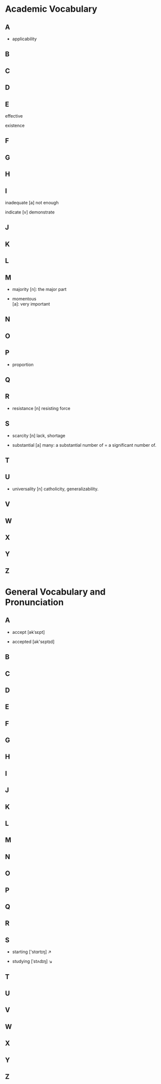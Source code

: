 # Academic Vocabulary

## A

* applicability

## B

## C

## D

## E

effective

existence

## F

## G

## H

## I

inadequate 
    [a] not enough

indicate
    [v] demonstrate

## J

## K

## L

## M

* majority
    [n]: the major part

* momentous   
    [a]: very important

## N

## O

## P

* proportion

## Q

## R

* resistance
    [n] resisting force

## S

* scarcity
    [n] lack, shortage

* substantial
    [a] many: a substantial number of = a significant number of.

## T

## U

* universality
    [n] catholicity, generalizability.

## V

## W

## X

## Y

## Z

# General Vocabulary and Pronunciation

## A

* accept  [əkˈsɛpt]

* accepted   [ək'sɛptɪd]

## B

## C

## D

## E

## F

## G

## H

## I

## J

## K

## L

## M

## N

## O

## P

## Q

## R

## S

* starting  ['stɑrtɪŋ]  ↗

* studying  [ˈstʌdɪŋ] ↘

## T

## U


## V

## W

## X

## Y

## Z
